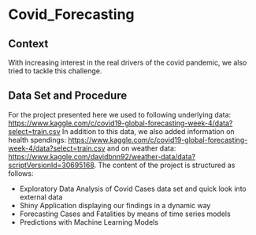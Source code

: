 # Covid_Forecasting

## Context 
With increasing interest in the real drivers of the covid pandemic, we also tried to tackle this challenge.

## Data Set and Procedure 
For the project presented here we used to following underlying data: https://www.kaggle.com/c/covid19-global-forecasting-week-4/data?select=train.csv
In addition to this data, we also added information on health spendings: https://www.kaggle.com/c/covid19-global-forecasting-week-4/data?select=train.csv and on weather data: https://www.kaggle.com/davidbnn92/weather-data/data?scriptVersionId=30695168. The content of the project is structured as follows: 
* Exploratory Data Analysis of Covid Cases data set and quick look into external data
* Shiny Application displaying our findings in a dynamic way
* Forecasting Cases and Fatalities by means of time series models
* Predictions with Machine Learning Models


